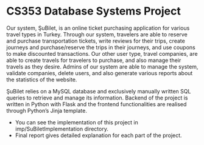 # CS353 Database Systems Project

Our system, ŞuBilet, is an online ticket purchasing application for various travel types in Turkey. Through our system, travelers are able to reserve and purchase transportation tickets, write reviews for their trips, create journeys and purchase/reserve the trips in their journeys, and use coupons to make discounted transactions. Our other user type, travel companies, are able to create travels for travelers to purchase, and also manage their travels as they desire. Admins of our system are able to manage the system, validate companies, delete users, and also generate various reports about the statistics of the website.

ŞuBilet relies on a MySQL database and exclusively manually written SQL queries to retrieve and manage its information. Backend of the project is written in Python with Flask and the frontend functionalities are realised through Python’s Jinja template.


* You can see the implementation of this project in imp/SuBiletImplementation directory.
* Final report gives detailed explanation for each part of the project. 

